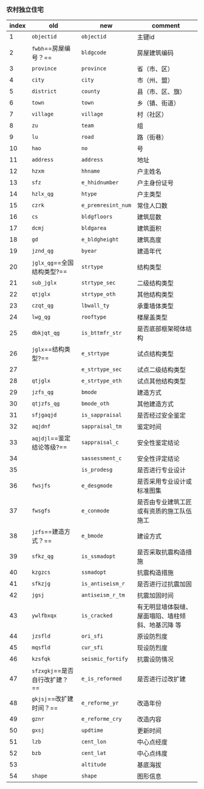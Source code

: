 ### 农村独立住宅

| index | old                           | new                | comment                                           |
| ----- | ----------------------------- | ------------------ | ------------------------------------------------- |
| 1     | `objectid`                    | `objectid`         | 主键id                                            |
| 2     | `fwbh`==房屋编号？==          | `bldgcode`         | 房屋建筑编码                                      |
| 3     | `province`                    | `province`         | 省（市、区）                                      |
| 4     | `city`                        | `city`             | 市（州、盟）                                      |
| 5     | `district`                    | `county`           | 县（市、区、旗）                                  |
| 6     | `town`                        | `town`             | 乡（镇、街道）                                    |
| 7     | `village`                     | `village`          | 村（社区）                                        |
| 8     | `zu`                          | `team`             | 组                                                |
| 9     | `lu`                          | `road`             | 路（街巷）                                        |
| 10    | `hao`                         | `no`               | 号                                                |
| 11    | `address`                     | `address`          | 地址                                              |
| 12    | `hzxm`                        | `hhname`           | 户主姓名                                          |
| 13    | `sfz`                         | `e_hhidnumber`     | 户主身份证号                                      |
| 14    | `hzlx_qg`                     | `htype`            | 户主类型                                          |
| 15    | `czrk`                        | `e_premresint_num` | 常住人口数                                        |
| 16    | `cs`                          | `bldgfloors`       | 建筑层数                                          |
| 17    | `dcmj`                        | `bldgarea`         | 建筑面积                                          |
| 18    | `gd`                          | `e_bldgheight`     | 建筑高度                                          |
| 19    | `jznd_qg`                     | `byear`            | 建造年代                                          |
| 20    | `jglx_qg`==全国结构类型?==    | `strtype`          | 结构类型                                          |
| 21    | `sub_jglx`                    | `strtype_sec`      | 二级结构类型                                      |
| 22    | `qtjglx`                      | `strtype_oth`      | 其他结构类型                                      |
| 23    | `czqt_qg`                     | `lbwall_ty`        | 承重墙体类型                                      |
| 24    | `lwg_qg`                      | `rooftype`         | 楼屋盖类型                                        |
| 25    | `dbkjqt_qg`                   | `is_bttmfr_str`    | 是否底部框架砌体结构                              |
| 26    | `jglx`==结构类型?==           | `e_strtype`        | 试点结构类型                                      |
| 27    |                               | `e_strtype_sec`    | 试点二级结构类型                                  |
| 28    | `qtjglx`                      | `e_strtype_oth`    | 试点其他结构类型                                  |
| 29    | `jzfs_qg`                     | `bmode`            | 建造方式                                          |
| 30    | `qtjzfs_qg`                   | `bmode_oth`        | 其他建造方式                                      |
| 31    | `sfjgaqjd`                    | `is_sappraisal`    | 是否经过安全鉴定                                  |
| 32    | `aqjdnf`                      | `sappraisal_tm`    | 鉴定时间                                          |
| 33    | `aqjdjl`==鉴定结论等级?==     | `sappraisal_c`     | 安全性鉴定结论                                    |
| 34    |                               | `sassessment_c`    | 安全性评定结论                                    |
| 35    |                               | `is_prodesg`       | 是否进行专业设计                                  |
| 36    | `fwsjfs`                      | `e_desgmode`       | 是否采用专业设计或标准图集                        |
| 37    | `fwsgfs`                      | `e_conmode`        | 是否由专业建筑工匠或有资质的施工队伍施工          |
| 38    | `jzfs`==建造方式？==          | `e_bmode`          | 建设方式                                          |
| 39    | `sfkz_qg`                     | `is_ssmadopt`      | 是否采取抗震构造措施                              |
| 40    | `kzgzcs`                      | `ssmadopt`         | 抗震构造措施                                      |
| 41    | `sfkzjg`                      | `is_antiseism_r`   | 是否进行过抗震加固                                |
| 42    | `jgsj`                        | `antiseism_r_tm`   | 抗震加固时间                                      |
| 43    | `ywlfbxqx`                    | `is_cracked`       | 有无明显墙体裂缝、屋面塌陷、墙柱倾斜、地基沉降 等 |
| 44    | `jzsfld`                      | `ori_sfi`          | 原设防烈度                                        |
| 45    | `mqsfld`                      | `cur_sfi`          | 现设防烈度                                        |
| 46    | `kzsfqk`                      | `seismic_fortify`  | 抗震设防情况                                      |
| 47    | `sfzxgkj`==是否自行改扩建？== | `e_is_reformed`    | 是否进行过改扩建                                  |
| 48    | `gkjsj`==改扩建时间？==       | `e_reforme_yr`     | 改造年份                                          |
| 49    | `gznr`                        | `e_reforme_cry`    | 改造内容                                          |
| 50    | `gxsj`                        | `updtime`          | 更新时间                                          |
| 51    | `lzb`                         | `cent_lon`         | 中心点经度                                        |
| 52    | `bzb`                         | `cent_lat`         | 中心点纬度                                        |
| 53    |                               | `altitude`         | 基底海拔                                          |
| 54    | `shape`                       | `shape`            | 图形信息                                          |

 